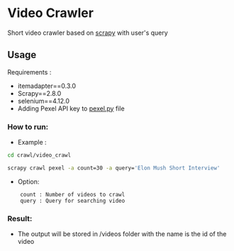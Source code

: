 # Video Crawler

Short video crawler based on [scrapy](https://scrapy.org/) with user's query

## Usage

Requirements :

- itemadapter==0.3.0
- Scrapy==2.8.0
- selenium==4.12.0
- Adding Pexel API key to [pexel.py](video_crawl/video_crawl/spiders/pexel.py) file

### How to run:

- Example :

```bash
cd crawl/video_crawl

scrapy crawl pexel -a count=30 -a query='Elon Mush Short Interview'
```

- Option:

```
    count : Number of videos to crawl
    query : Query for searching video
```

### Result:

- The output will be stored in /videos folder with the name is the id of the video